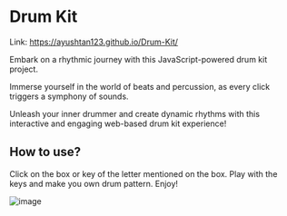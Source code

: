 # Drum Kit
Link: https://ayushtan123.github.io/Drum-Kit/

Embark on a rhythmic journey with this JavaScript-powered drum kit project.

Immerse yourself in the world of beats and percussion, as every click triggers a symphony of sounds.

Unleash your inner drummer and create dynamic rhythms with this interactive and engaging web-based drum kit experience!

## How to use?
Click on the box or key of the letter mentioned on the box. Play with the keys and make you own drum pattern. Enjoy!

![image](https://github.com/ayushtan123/Drum-Kit/assets/121681555/db43ce1f-2c46-4703-98ed-ae0b7bdef61d)


